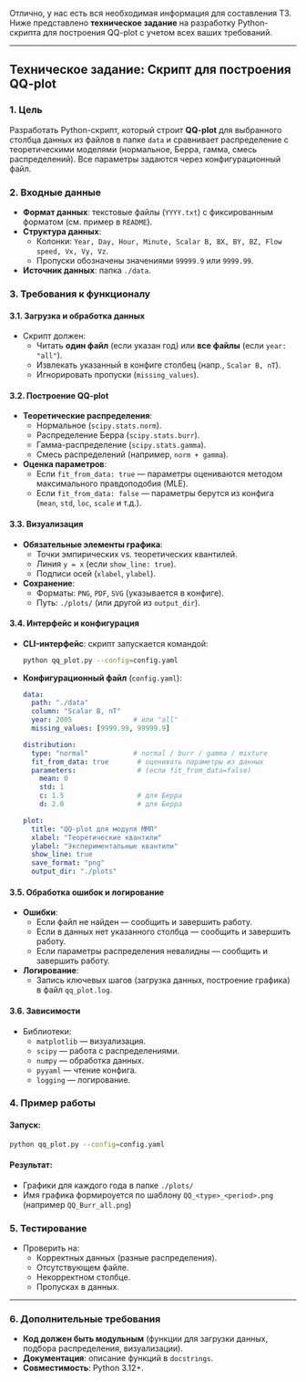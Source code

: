 Отлично, у нас есть вся необходимая информация для составления ТЗ. Ниже представлено **техническое задание** на разработку Python-скрипта для построения QQ-plot с учетом всех ваших требований.

---

## **Техническое задание: Скрипт для построения QQ-plot**

### **1. Цель**
Разработать Python-скрипт, который строит **QQ-plot** для выбранного столбца данных из файлов в папке `data` и сравнивает распределение с теоретическими моделями (нормальное, Берра, гамма, смесь распределений). Все параметры задаются через конфигурационный файл.

### **2. Входные данные**
- **Формат данных**: текстовые файлы (`YYYY.txt`) с фиксированным форматом (см. пример в `README`).
- **Структура данных**:
  - Колонки: `Year, Day, Hour, Minute, Scalar B, BX, BY, BZ, Flow speed, Vx, Vy, Vz`.
  - Пропуски обозначены значениями `99999.9` или `9999.99`.
- **Источник данных**: папка `./data`.

### **3. Требования к функционалу**
#### **3.1. Загрузка и обработка данных**
- Скрипт должен:
  - Читать **один файл** (если указан год) или **все файлы** (если `year: "all"`).
  - Извлекать указанный в конфиге столбец (напр., `Scalar B, nT`).
  - Игнорировать пропуски (`missing_values`).

#### **3.2. Построение QQ-plot**
- **Теоретические распределения**:
  - Нормальное (`scipy.stats.norm`).
  - Распределение Берра (`scipy.stats.burr`).
  - Гамма-распределение (`scipy.stats.gamma`).
  - Смесь распределений (например, `norm + gamma`).
- **Оценка параметров**:
  - Если `fit_from_data: true` — параметры оцениваются методом максимального правдоподобия (MLE).
  - Если `fit_from_data: false` — параметры берутся из конфига (`mean`, `std`, `loc`, `scale` и т.д.).

#### **3.3. Визуализация**
- **Обязательные элементы графика**:
  - Точки эмпирических vs. теоретических квантилей.
  - Линия `y = x` (если `show_line: true`).
  - Подписи осей (`xlabel`, `ylabel`).
- **Сохранение**:
  - Форматы: `PNG`, `PDF`, `SVG` (указывается в конфиге).
  - Путь: `./plots/` (или другой из `output_dir`).

#### **3.4. Интерфейс и конфигурация**
- **CLI-интерфейс**: скрипт запускается командой:
  ```bash
  python qq_plot.py --config=config.yaml
  ```
- **Конфигурационный файл** (`config.yaml`):
  ```yaml
  data:
    path: "./data"
    column: "Scalar B, nT"
    year: 2005               # или "all"
    missing_values: [9999.99, 99999.9]

  distribution:
    type: "normal"           # normal / burr / gamma / mixture
    fit_from_data: true       # оценивать параметры из данных
    parameters:               # (если fit_from_data=false)
      mean: 0
      std: 1
      c: 1.5                  # для Берра
      d: 2.0                  # для Берра

  plot:
    title: "QQ-plot для модуля ММП"
    xlabel: "Теоретические квантили"
    ylabel: "Экспериментальные квантили"
    show_line: true
    save_format: "png"
    output_dir: "./plots"
  ```

#### **3.5. Обработка ошибок и логирование**
- **Ошибки**:
  - Если файл не найден — сообщить и завершить работу.
  - Если в данных нет указанного столбца — сообщить и завершить работу.
  - Если параметры распределения невалидны — сообщить и завершить работу.
- **Логирование**:
  - Запись ключевых шагов (загрузка данных, построение графика) в файл `qq_plot.log`.

#### **3.6. Зависимости**
- Библиотеки:
  - `matplotlib` — визуализация.
  - `scipy` — работа с распределениями.
  - `numpy` — обработка данных.
  - `pyyaml` — чтение конфига.
  - `logging` — логирование.

### **4. Пример работы**

#### **Запуск**:
```bash
python qq_plot.py --config=config.yaml
```

#### **Результат**:
- Графики для каждого года в папке `./plots/`
- Имя графика формироуется по шаблону `QQ_<type>_<period>.png` (например `QQ_Burr_all.png`)

### **5. Тестирование**
- Проверить на:
  - Корректных данных (разные распределения).
  - Отсутствующем файле.
  - Некорректном столбце.
  - Пропусках в данных.

---

### **6. Дополнительные требования**
- **Код должен быть модульным** (функции для загрузки данных, подбора распределения, визуализации).
- **Документация**: описание функций в `docstrings`.
- **Совместимость**: Python 3.12+.